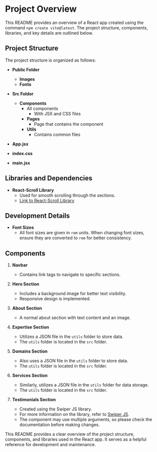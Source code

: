# Project Overview

This README provides an overview of a React app created using the command `npm create vite@latest`. The project structure, components, libraries, and key details are outlined below.

## Project Structure

The project structure is organized as follows:

- **Public Folder**
  - **Images**
  - **Fonts**

- **Src Folder**
  - **Components**
    - All components
      - With JSX and CSS files
    - **Pages**
      - Page that contains the component
    - **Utils**
      - Contains common files

- **App.jsx**
- **index.css**
- **main.jsx**

## Libraries and Dependencies

- **React-Scroll Library**
  - Used for smooth scrolling through the sections.
  - [Link to React-Scroll Library](https://www.npmjs.com/package/react-scroll)

## Development Details

- **Font Sizes**
  - All font sizes are given in `rem` units. When changing font sizes, ensure they are converted to `rem` for better consistency.

## Components

1. **Navbar**
   - Contains link tags to navigate to specific sections.

2. **Hero Section**
   - Includes a background image for better text visibility.
   - Responsive design is implemented.

3. **About Section**
   - A normal about section with text content and an image.

4. **Expertise Section**
   - Utilizes a JSON file in the `utils` folder to store data.
   - The `utils` folder is located in the `src` folder.

5. **Domains Section**
   - Also uses a JSON file in the `utils` folder to store data.
   - The `utils` folder is located in the `src` folder.

6. **Services Section**
   - Similarly, utilizes a JSON file in the `utils` folder for data storage.
   - The `utils` folder is located in the `src` folder.

7. **Testimonials Section**
   - Created using the Swiper JS library.
   - For more information on the library, refer to [Swiper JS](https://swiperjs.com/).
   - The component may use multiple arguments, so please check the documentation before making changes.

This README provides a clear overview of the project structure, components, and libraries used in the React app. It serves as a helpful reference for development and maintenance.

